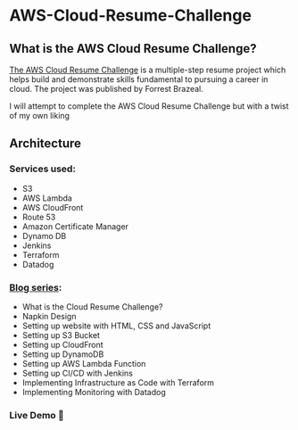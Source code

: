# AWS-Cloud-Resume-Challenge

## What is the AWS Cloud Resume Challenge?

[The AWS Cloud Resume Challenge](https://cloudresumechallenge.dev) is a multiple-step resume project which helps build and demonstrate skills fundamental to pursuing a career in cloud. The project was published by Forrest Brazeal.

I will attempt to complete the AWS Cloud Resume Challenge but with a twist of my own liking

## Architecture


### Services used:
* S3
* AWS Lambda
* AWS CloudFront
* Route 53
* Amazon Certificate Manager
* Dynamo DB
* Jenkins
* Terraform
* Datadog


### [Blog series](https://topsideboss2.engineer):
* What is the Cloud Resume Challenge?
* Napkin Design
* Setting up website with HTML, CSS and JavaScript
* Setting up S3 Bucket
* Setting up CloudFront
* Setting up DynamoDB
* Setting up AWS Lambda Function
* Setting up CI/CD with Jenkins
* Implementing Infrastructure as Code with Terraform
* Implementing Monitoring with Datadog

### Live Demo 🔗
